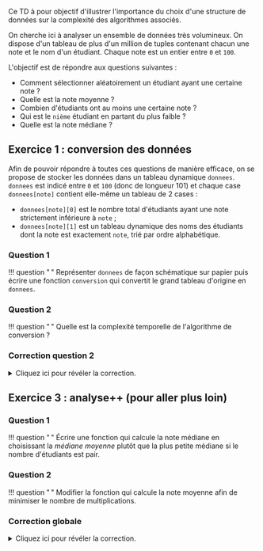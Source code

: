 Ce TD à pour objectif d'illustrer l'importance du choix d'une structure de données sur la complexité des algorithmes associés.

On cherche ici à analyser un ensemble de données très volumineux.
On dispose d'un tableau de plus d'un million de tuples contenant chacun une note et le nom d'un étudiant.
Chaque note est un entier entre `0` et `100`.

L'objectif est de répondre aux questions suivantes :

- Comment sélectionner aléatoirement un étudiant ayant une certaine note ?
- Quelle est la note moyenne ?
- Combien d'étudiants ont au moins une certaine note ?
- Qui est le `nième` étudiant en partant du plus faible ?
- Quelle est la note médiane ?

## Exercice 1 : conversion des données

Afin de pouvoir répondre à toutes ces questions de manière efficace, on se propose de stocker les données dans un tableau dynamique `donnees`.
`donnees` est indicé entre `0` et `100` (donc de longueur 101) et chaque case `donnees[note]` contient elle-même un tableau de 2 cases :

- `donnees[note][0]` est le nombre total d'étudiants ayant une note strictement inférieure à `note` ;
- `donnees[note][1]` est un tableau dynamique des noms des étudiants dont la note est exactement `note`, trié par ordre alphabétique.

### Question 1
!!! question " "
    Représenter `donnees` de façon schématique sur papier puis écrire une fonction `conversion` qui convertit le grand tableau d'origine en `donnees`.


### Question 2
!!! question " "
    Quelle est la complexité temporelle de l'algorithme de conversion ?

###  Correction question 2
<details markdown="1">
<summary>Cliquez ici pour révéler la correction.</summary>
```python
"""Module pour convertir les données"""
def convertit_1(tab):
    """Convertit tab en données de façon naïve.

    Cette solution fonctionne, mais coûte
    O(100) + O(n*100) + O(nlogn) dans le pire cas.
    """

    # Initialisation du tableau dynamique données
    # O(100) car append est O(1) en amorti
    donnees = []
    for _ in range(101):
        donnees.append([0, []])

    # On rajoute les étudiants un par un, y a pas le choix
    # O(n * 100) si tout les étudiants ont 0
    # Ici on fait du "tuple unpacking" en récupérant
    # directement note et etudiant.
    for note, etudiant in tab:

        # On fait + 1 sur toutes les notes au dessus
        # O(100) dans le pire cas pour un étudiant ayant 0
        for note_au_dessus in range(note + 1, 101):
            donnees[note_au_dessus][0] += 1

        # On rajoute l'étudiant à sa place
        # O(1) en amorti
        donnees[note][1].append(etudiant)

    # Tri du nom des étudiants
    # O(nlogn) dans le pire cas, si tous les étudiants
    # sont dans la même case.
    for donnee in donnees:
        donnee[1].sort()

    return donnees


def convertit_2(tab):
    """Convertit tab en données de façon plus intelligente.

    Coûte O(100) + O(n) + O(nlogn) dans le pire cas.
    """

    # Initialisation du tableau dynamique données
    # O(100) car append est O(1) en amorti
    donnees = []
    for _ in range(101):
        donnees.append([0, []])

    # On rajoute les étudiants un par un, y a pas le choix
    # Mais cette fois-ci, on a ajoute seulement le nom de
    # l'étudiant dans cette boucle car elle est très grande,
    # donc faut faire le moins de boulot possible ici.
    # O(n)
    for note, etudiant in tab:

        # On rajoute l'étudiant à sa place
        # O(1) en amorti
        donnees[note][1].append(etudiant)

    # Tri du nom des étudiants + mise à jour nb étudiants inférieurs
    # O(nlogn) dans le pire cas, si tous les étudiants sont dans
    # la même case
    compte = 0
    for donnee in donnees:
        donnee[1].sort()  # O(nlogn)
        donnee[0] = compte  # O(1)
        compte += len(donnee[1])  # O(1)

    return donnees


```
</details>



## Exercice 2 : analyse

Maintenant que notre structure de données est construite, nous pouvons réaliser les algorithmes d'analyse qui la parcourent.
Nous allons donc implémenter les opérations décrites dans l'introduction du TD en utilisant `donnees`. Pour chacune des analyses, nous indiquerons quelle est la **complexité temporelle** et quelle est la **complexité spatiale** dans le pire cas.

### Question 1
!!! question " "
    Écrire une fonction qui sélectionne aléatoirement un étudiant ayant une certaine note.

### Question 2
!!! question " "
    Écrire une fonction qui calcule la note moyenne.

### Question 3
!!! question " "
    Écrire une fonction qui calcule combien d'étudiants ont au moins une certaine note.

### Question 4
!!! question " "
    Écrire une fonction qui récupère le `nième` étudiant en partant du plus faible.

### Question 5
!!! question " "
    Écrire une fonction qui calcule la note médiane.
    Il faut noter que celle-ci n’est pas nécessairement unique si le nombre d’étudiants est pair.
    En effet la médiane est définie comme un nombre tel que la moitié de la population est en-dessous au sens large (inférieur ou égal) et la moitié de la population est au-dessus au sens large.
    Si le nombre d’étudiants est pair, il peut s'agir de n’importe quel nombre situé entre les notes des deux étudiants du milieu.
    Nous utiliserons la *plus petite* médiane.

### Correction globale
<details markdown="1">
<summary>Cliquez ici pour révéler la correction.</summary>
```python
#!/usr/bin/env python3

"""Les fonctions d'analyse"""

import random
import conversion


def choisit_etudiant_aleatoirement(donnees, note):
    """Renvoie un étudiant aléatoire ayant la note donnée.

    Coût = O(1).
    """

    # Si on a pas d'étudiant, on renvoie None
    etudiants = donnees[note][1]
    if not etudiants:  # None et liste vide sont False
        return None

    # Sinon on en choisit un aléatoirement

    # On pourrait faire comme ça :
    # indice = random.randint(0, len(etudiants) - 1)
    # return etudiants[indice]

    # Mais on va choisir choice
    # car ici il est plus simple à utiliser
    return random.choice(etudiants)


def calcule_moyenne(donnees):
    """Calcule la moyenne.

    Coût = O(100).
    """

    total = 0
    nb_etudiants_total = donnees[100][0] + len(donnees[100][1])

    # La on fait du "nested tuple unpacking" en récupérant
    # directement note, _ (car on a pas besoin du compteur) et
    # noms.
    for note, (_, noms) in enumerate(donnees):
        total += note * len(noms)
    return total / nb_etudiants_total


def compte_nb_etudiants_dessus(donnees, note):
    """Renvoie le nombre d'étudiants ayant une note au dessus de note.

    Coût = O(1)
    """

    # Le nombre total d'étudiants
    nb_etudiants_total = donnees[100][0] + len(donnees[100][1])

    # On fait juste une petite soustraction
    nb_etudiants_dessus = nb_etudiants_total - donnees[note][0]
    return nb_etudiants_dessus


def recupere_nieme_etudiant_1(donnees, n):
    """Première version naive, O(100)"""

    # Si il n'y a pas n étudiants dans donnees
    nb_etudiants_total = donnees[100][0] + len(donnees[100][1])
    if nb_etudiants_total < n:
        return None

    nb_etudiants = 0
    note = 0
    while nb_etudiants < n:
        etudiants = donnees[note][1]
        nb_etudiants += len(etudiants)
        note += 1
    indice = len(etudiants) - (nb_etudiants - n) - 1
    return etudiants[indice]


def recupere_note_rang(donnees, rang):
    """
    Renvoie la note contenant le rang donné.

    Procède par dichotomie sur la portee de la recherche.
    O(log2(100)).
    """

    indice_min = 0
    indice_max = 100
    indice = (indice_max - indice_min) // 2
    compte, etudiants = donnees[indice]

    # Tant qu'on est pas au bon endroit
    while compte >= rang or compte + len(etudiants) < rang:
        # Doit-on aller à gauche ?
        if compte >= rang:
            indice_max = indice - 1
        # Sinon à droite
        else:
            indice_min = indice + 1
        indice = (indice_min + indice_max) // 2
        compte, etudiants = donnees[indice]

    return indice


def recupere_nieme_etudiant_2(donnees, n):
    """Version dichotomique, O(log2(100))"""

    indice = recupere_note_rang(donnees, n)
    compte = donnees[indice][0]
    etudiants = donnees[indice][1]
    indice_etudiant = n - compte - 1
    return etudiants[indice_etudiant]


def calcule_mediane(donnees):
    """
    Renvoie la mediane.

    Mediane est la plus petite* note n telle que :

    - la moitié des étudiants ont une note inférieure ou égale à n ;
    - la moitié ont une note supérieure ou égale à n.

    Si n = 2k + 1, c'est la note de l'étudiant de rang k + 1.
    Si n = 2k, c'est la note de l'étudiant de rang k.
    """

    # Le nombre total d'étudiants
    nb_etudiants_total = donnees[100][0] + len(donnees[100][1])

    rang = (nb_etudiants_total + 1) // 2
    return recupere_note_rang(donnees, rang)


def init_etudiants():
    """Initialise un tableau bidon d'étudiants"""

    etudiants = [
        (5, "arthur"),
        (5, "jean"),
        (5, "francois"),
        (5, "fred"),
        (5, "jerome"),
        (8, "sophie"),
        (12, "alban"),
        (15, "alexia"),
        (17, "céline"),
    ]
    return etudiants


def main():
    """Quelques tests mais sur un tableau tres petit"""

    # Init et conversion
    etudiants = init_etudiants()
    print(etudiants)
    donnees = conversion.convertit_2(etudiants)
    donnees_test = conversion.convertit_1(etudiants)
    assert donnees == donnees_test

    print("au moins 12:", compte_nb_etudiants_dessus(donnees, 12))
    print("aleatoire 5:", choisit_etudiant_aleatoirement(donnees, 5))
    print("moyenne:", calcule_moyenne(donnees))

    print("1er:", recupere_nieme_etudiant_1(donnees, 1))
    print("1er:", recupere_nieme_etudiant_2(donnees, 1))
    print("2nd:", recupere_nieme_etudiant_1(donnees, 2))
    print("2nd:", recupere_nieme_etudiant_2(donnees, 2))
    print("3eme:", recupere_nieme_etudiant_1(donnees, 3))
    print("3eme:", recupere_nieme_etudiant_2(donnees, 3))
    print("4eme:", recupere_nieme_etudiant_1(donnees, 4))
    print("4eme:", recupere_nieme_etudiant_2(donnees, 4))
    print("5eme:", recupere_nieme_etudiant_1(donnees, 5))
    print("5eme:", recupere_nieme_etudiant_2(donnees, 5))
    print("6eme:", recupere_nieme_etudiant_1(donnees, 6))
    print("6eme:", recupere_nieme_etudiant_2(donnees, 6))
    print("7eme:", recupere_nieme_etudiant_1(donnees, 7))
    print("7eme:", recupere_nieme_etudiant_2(donnees, 7))
    print("8eme:", recupere_nieme_etudiant_1(donnees, 8))
    print("8eme:", recupere_nieme_etudiant_2(donnees, 8))
    print("9eme:", recupere_nieme_etudiant_1(donnees, 9))
    print("9eme:", recupere_nieme_etudiant_2(donnees, 9))
    print("plus petite mediane:", calcule_mediane(donnees))


if __name__ == "__main__":
    main()
```
</details>



## Exercice 3 : analyse++ (pour aller plus loin)

### Question 1
!!! question " "
    Écrire une fonction qui calcule la note médiane en choisissant la *médiane moyenne* plutôt que la plus petite médiane si le nombre d'étudiants est pair.

### Question 2
!!! question " "
    Modifier la fonction qui calcule la note moyenne afin de minimiser le nombre de multiplications.

### Correction globale
<details markdown="1">
<summary>Cliquez ici pour révéler la correction.</summary>
```python
#!/usr/bin/env python3

"""Les fonctions d'analyse++"""

import conversion
import analyse


def calcule_moyenne_optimise(donnees):
    """Le coût est toujours O(100) = O(1).

    Par contre, on fait moins de multiplications :)

    Soit nd(i) (note dessous) le nombre d'étudiants avec une note < i pour 0 ≤ i ≤ 101
    Soit ne(i) (note égale) le nombre d'étudiants avec une note = i pour 0 ≤ i ≤ 101
    Alors :
      ne(i) = nd(i+1) - nd(i)
    La somme de toutes les notes est donc :
      somme_notes = ∑ pour i = 0 à 100 de i * ne(i)
                  = ∑ pour i = 0 à 100 de i * (nd(i+1) - nd(i))
                  = ∑ pour i = 0 à 100 de i * nd(i+1) - ∑ pour i = 0 à 100 de i * nd(i))
                  =               0*nd(1) + 1*nd(2) + ... +  99*nd(100) + 100*nd(101)
                      - 0*nd(0) - 1*nd(1) - 2*nd(2) - ... - 100*nd(100)
                  =             -   nd(1) -   nd(2) - ... -     nd(100) + 100*nd(101)
                  = 100*nd(101) - ∑ pour i = 0 à 100 de nd(i)
    """

    # Le nombre total d'étudiants
    nb_etudiants_total = donnees[100][0] + len(donnees[100][1])

    # Somme nd(i)
    somme_nds = 0
    for nd, _ in donnees:
        somme_nds += nd

    # La moyenne
    somme_notes = 100 * nb_etudiants_total - somme_nds
    return somme_notes / nb_etudiants_total


def calcule_mediane_moyenne(donnees):
    """Renvoie la mediane moyenne.

    Si n = 2k + 1, c'est la note de l'étudiant de rang k + 1.
    Si n = 2k, c'est la moyenne de l'étudiant de rang k et de l'étudiant de rang k+1
    """

    # Le nombre total d'étudiants
    nb_etudiants_total = donnees[100][0] + len(donnees[100][1])

    # Nombre d'étudiants impair
    rang = (nb_etudiants_total + 1) // 2
    if nb_etudiants_total % 2 == 1:
        return analyse.recupere_note_rang(donnees, rang)
    # Nombre d'étudiants pair
    note_k = analyse.recupere_note_rang(donnees, rang)
    note_k_plus_1 = analyse.recupere_note_rang(donnees, rang + 1)
    return (note_k + note_k_plus_1) / 2


def test():
    """Quelques tests mais sur un tableau tres petit"""

    # Init et conversion
    etudiants = analyse.init_etudiants()
    print(etudiants)
    donnees = conversion.convertit_2(etudiants)

    # Nouveau calcul de la médiane
    print("plus petite mediane:", analyse.calcule_mediane(donnees))
    print("mediane moyenne :", calcule_mediane_moyenne(donnees))

    # Nouveau calcul de la moyenne
    print("moyenne:", analyse.calcule_moyenne(donnees))
    print("moyenne (avec calcul optimisé):", calcule_moyenne_optimise(donnees))


if __name__ == "__main__":
    test()
```
</details>


